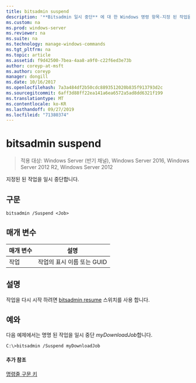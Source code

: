 ```yaml
---
title: bitsadmin suspend
description: '**Bitsadmin 일시 중단** 에 대 한 Windows 명령 항목-지정 된 작업을 일시 중단 합니다.'
ms.custom: na
ms.prod: windows-server
ms.reviewer: na
ms.suite: na
ms.technology: manage-windows-commands
ms.tgt_pltfrm: na
ms.topic: article
ms.assetid: f9d42500-7bea-4aa8-a9f0-c22f6ed3e73b
author: coreyp-at-msft
ms.author: coreyp
manager: dongill
ms.date: 10/16/2017
ms.openlocfilehash: 7a3a484df2b50cdc8893512020b835f913793d2c
ms.sourcegitcommit: 6aff3d88ff22ea141a6ea6572a5ad8dd6321f199
ms.translationtype: MT
ms.contentlocale: ko-KR
ms.lasthandoff: 09/27/2019
ms.locfileid: "71380374"
---
```

# <a name="bitsadmin-suspend"></a>bitsadmin suspend

> 적용 대상: Windows Server (반기 채널), Windows Server 2016, Windows Server 2012 R2, Windows Server 2012

지정된 된 작업을 일시 중단합니다.

## <a name="syntax"></a>구문

```
bitsadmin /Suspend <Job>
```

## <a name="parameters"></a>매개 변수

|매개 변수|설명|
|-------|--------|
|작업|작업의 표시 이름 또는 GUID|

## <a name="remarks"></a>설명

작업을 다시 시작 하려면 [bitsadmin resume](bitsadmin-resume.md) 스위치를 사용 합니다.

## <a name="BKMK_examples"></a>예와

다음 예제에서는 명명 된 작업을 일시 중단 *myDownloadJob*합니다.

```
C:\>bitsadmin /Suspend myDownloadJob
```

#### <a name="additional-references"></a>추가 참조

[명령줄 구문 키](command-line-syntax-key.md)
